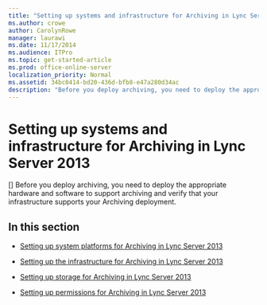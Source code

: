 ```yaml
---
title: "Setting up systems and infrastructure for Archiving in Lync Server 2013"
ms.author: crowe
author: CarolynRowe
manager: laurawi
ms.date: 11/17/2014
ms.audience: ITPro
ms.topic: get-started-article
ms.prod: office-online-server
localization_priority: Normal
ms.assetid: 34bc0414-bd20-436d-bfb8-e47a280d34ac
description: "Before you deploy archiving, you need to deploy the appropriate hardware and software to support archiving and verify that your infrastructure supports your Archiving deployment."
---
```


# Setting up systems and infrastructure for Archiving in Lync Server 2013
[]
Before you deploy archiving, you need to deploy the appropriate hardware and software to support archiving and verify that your infrastructure supports your Archiving deployment.
  
## In this section

- [Setting up system platforms for Archiving in Lync Server 2013](setting-up-system-platforms-for-archiving.md)
    
- [Setting up the infrastructure for Archiving in Lync Server 2013](setting-up-the-infrastructure-for-archiving.md)
    
- [Setting up storage for Archiving in Lync Server 2013](setting-up-storage-for-archiving.md)
    
- [Setting up permissions for Archiving in Lync Server 2013](setting-up-permissions-for-archiving.md)
    

